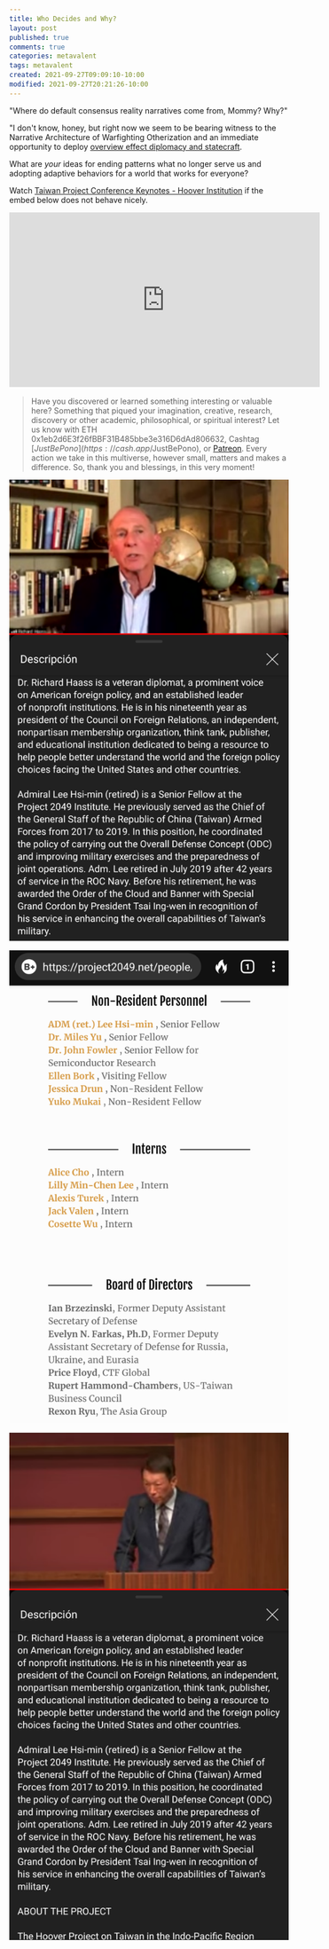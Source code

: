 ```yaml
---
title: Who Decides and Why?
layout: post
published: true
comments: true
categories: metavalent
tags: metavalent
created: 2021-09-27T09:09:10-10:00
modified: 2021-09-27T20:21:26-10:00
---
```


"Where do default consensus reality narratives come from, Mommy? Why?"

"I don't know, honey, but right now we seem to be bearing witness to the Narrative Architecture of Warfighting Otherization and an immediate opportunity to deploy [overview effect diplomacy and statecraft](https://metavalent.com/metavalent/2021/09/26/10-22-24-Overview-Effect.html). 

What are *your* ideas for ending patterns what no longer serve us and adopting adaptive behaviors for a world that works for everyone?

Watch [Taiwan Project Conference Keynotes - Hoover Institution](https://youtu.be/_0tvCEl1yec) if the embed below does not behave nicely. 

<div class="embed-container"><iframe width="560" height="315" src="https://www.youtube.com/embed/_0tvCEl1yec" title="YouTube video player" frameborder="0" allow="accelerometer; autoplay; clipboard-write; encrypted-media; gyroscope; picture-in-picture" allowfullscreen></iframe></div>

> Have you discovered or learned something interesting or valuable here? Something that piqued your imagination, creative, research, discovery or other academic, philosophical, or spiritual interest? Let us know with ETH 0x1eb2d6E3f26fBBF31B485bbe3e316D6dAd806632, Cashtag [$JustBePono](https://cash.app/$JustBePono), or [Patreon](https://patreon.com/metavalent). Every action we take in this multiverse, however small, matters and makes a difference. So, thank you and blessings, in this very moment!

![Image](/assets/images/6c1db71d5309f72affd76c4c543098ae.png)

![Image](/assets/images/dbd9ee18a2bda904ec0fba42d3af0b8b.png)

![Image](/assets/images/d09a763d57680b120171a98c808cb0e9.png)

